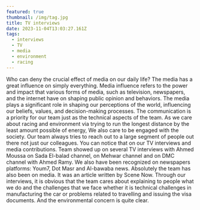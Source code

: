 ```yaml
---
featured: true
thumbnail: /img/tag.jpg
title: TV interviews
date: 2023-11-04T13:03:27.161Z
tags:
  - interviews
  - TV
  - media
  - environment
  - racing
---
```

Who can deny the crucial effect of media on our daily life? The media has a great influence on simply everything. Media influence refers to the power and impact that various forms of media, such as television, newspapers, and the internet have on shaping public opinion and behaviors. The media plays a significant role in shaping our perceptions of the world, influencing our beliefs, values, and decision-making processes.
The communication is a priority for our team just as the technical aspects of the team. As we care about racing and environment via trying to run the longest distance by the least amount possible of energy, We also care to be engaged with the society. Our team always tries to reach out to a large segment of people out there not just our colleagues. You can notice that on our TV interviews and media
contributions.
Team showed up on several TV interviews with Ahmed Moussa on Sada El-balad channel, on Mehwar channel and on DMC channel with Ahmed Ramy. We also have been recognized on newspapers platforms: Youm7, Dot Masr and Al-bawaba news. Absolutely the team has also been on media. It was an article written by Scene Now.
Through our interviews, it is obvious that the team cares about explaining to people what we do and the challenges that we face whether it is technical challenges in manufacturing the car or problems related to travelling and issuing the visa documents. And the environmental concern is quite clear.